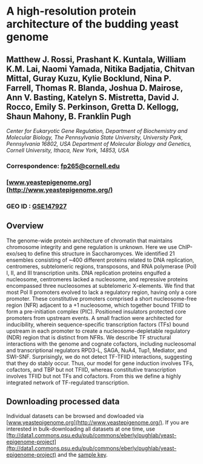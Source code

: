 # A high-resolution protein architecture of the budding yeast genome

## Matthew J. Rossi, Prashant K. Kuntala, William K.M. Lai, Naomi Yamada, Nitika Badjatia, Chitvan Mittal, Guray Kuzu, Kylie Bocklund, Nina P. Farrell, Thomas R. Blanda, Joshua D. Mairose, Ann V. Basting, Katelyn S. Mistretta, David J. Rocco, Emily S. Perkinson, Gretta D. Kellogg, Shaun Mahony, B. Franklin Pugh

*Center for Eukaryotic Gene Regulation, Department of Biochemistry and Molecular Biology, The Pennsylvania State University, University Park, Pennsylvania 16802, USA*
*Department of Molecular Biology and Genetics, Cornell University, Ithaca, New York, 14853, USA*

### Correspondence: fp265@cornell.edu

### [www.yeastepigenome.org](http://www.yeastepigenome.org/)
### GEO ID : [GSE147927](https://www.ncbi.nlm.nih.gov/geo/query/acc.cgi?acc=GSE147927)

## Overview
The genome-wide protein architecture of chromatin that maintains chromosome integrity and gene regulation is unknown. Here we use ChIP-exo/seq to define this structure in Saccharomyces. We identified 21 ensembles consisting of ~400 different proteins related to DNA replication, centromeres, subtelomeric regions, transposons, and RNA polymerase (Pol) I, II, and III transcription units. DNA replication proteins engulfed a nucleosome, centromeres lacked a nucleosome, and repressive proteins encompassed three nucleosomes at subtelomeric X-elements. We find that most Pol II promoters evolved to lack a regulatory region, having only a core promoter. These constitutive promoters comprised a short nucleosome-free region (NFR) adjacent to a +1 nucleosome, which together bound TFIID to form a pre-initiation complex (PIC). Positioned insulators protected core promoters from upstream events. A small fraction were architected for inducibility, wherein sequence-specific transcription factors (TFs) bound upstream in each promoter to create a nucleosome-depletable regulatory (NDR) region that is distinct from NFRs. We describe TF structural interactions with the genome and cognate cofactors, including nucleosomal and transcriptional regulators RPD3-L, SAGA, NuA4, Tup1, Mediator, and SWI-SNF. Surprisingly, we do not detect TF-TFIID interactions, suggesting that they do stably occur. Thus, our model for gene induction involves TFs, cofactors, and TBP but not TFIID, whereas constitutive transcription involves TFIID but not TFs and cofactors. From this we define a highly integrated network of TF-regulated transcription.

## Downloading processed data
Individual datasets can be browsed and dowloaded via [www.yeastepigenome.org](http://www.yeastepigenome.org/). If you are interested in bulk-downloading all datasets at one time, use [ftp://data1.commons.psu.edu/pub/commons/eberly/pughlab/yeast-epigenome-project](ftp://data1.commons.psu.edu/pub/commons/eberly/pughlab/yeast-epigenome-project) and the [sample key](02_References_and_Features_Files/sample-key.tab).
